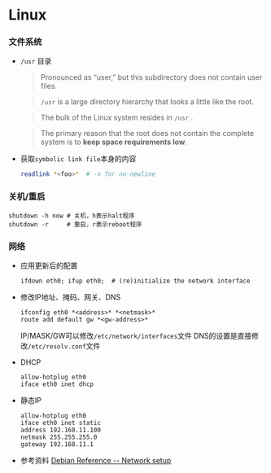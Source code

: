 # Linux

### 文件系统

- `/usr` 目录
   
   > Pronounced as “user,” but this subdirectory does not contain user files.

   >  `/usr` is a large directory hierarchy that looks a little like the root. 

   > The bulk of the Linux system resides in  `/usr` .

   > The primary reason that the root does not contain the complete system is to **keep space requirements low**.

- 获取`symbolic link file`本身的内容

  ```bash
  readlink *<foo>*  # -n for no-newline
  ```

### 关机/重启

  ```shell
  shutdown -h now # 关机，h表示halt程序
  shutdown -r     # 重启，r表示reboot程序
  ```

### 网络

- 应用更新后的配置

  ```shell
  ifdown eth0; ifup eth0;  # (re)initialize the network interface
  ```

- 修改IP地址、掩码、网关、DNS

  ```shell
  ifconfig eth0 *<address>* *<netmask>*
  route add default gw *<gw-address>*
  ```

  IP/MASK/GW可以修改`/etc/network/interfaces`文件
  DNS的设置是直接修改`/etc/resolv.conf`文件

- DHCP

  ```
  allow-hotplug eth0
  iface eth0 inet dhcp
  ```

- 静态IP

  ```
  allow-hotplug eth0
  iface eth0 inet static
  address 192.168.11.100
  netmask 255.255.255.0
  gateway 192.168.11.1
  ```

- 参考资料
  [Debian Reference -- Network setup][1]




[1]: http://www.debian.org/doc/manuals/debian-reference/ch05.en.html
